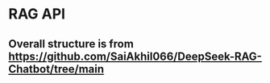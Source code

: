 # RAG API 

## Overall structure is from https://github.com/SaiAkhil066/DeepSeek-RAG-Chatbot/tree/main